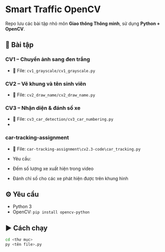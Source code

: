 #  Smart Traffic OpenCV

Repo lưu các bài tập nhỏ môn **Giao thông Thông minh**, sử dụng **Python + OpenCV**.

## 📘 Bài tập

### CV1 – Chuyển ảnh sang đen trắng
- 📄 File: `cv1_grayscale/cv1_grayscale.py`

### CV2 – Vẽ khung và tên sinh viên
- 📄 File: `cv2_draw_name/cv2_draw_name.py`

### CV3 – Nhận diện & đánh số xe
- 📄 File: `cv3_car_detection/cv3_car_numbering.py`
- 
### car-tracking-assignment 
- 📄 File: `car-tracking-assignment\cv2.3-code\car_tracking.py`
- Yêu cầu:
- Đếm số lượng xe xuất hiện trong video

- Đánh chỉ số cho các xe phát hiện được trên khung hình

## ⚙ Yêu cầu
- Python 3
- OpenCV: `pip install opencv-python`

## ▶️ Cách chạy

```bash
cd <thư mục>
py <tên file>.py
